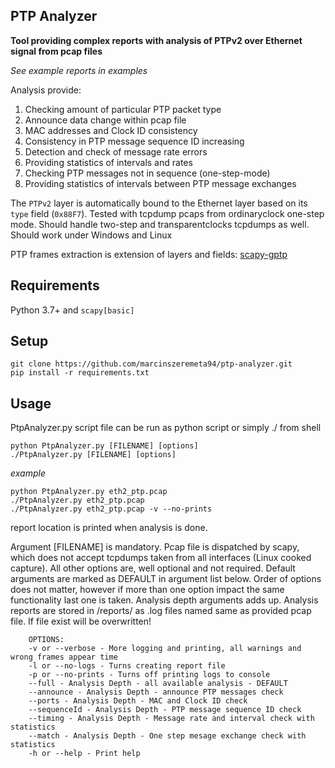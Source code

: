 ## PTP Analyzer  

**Tool providing complex reports with analysis of PTPv2 over Ethernet signal from pcap files**

_See example reports in examples_

Analysis provide:
1. Checking amount of particular PTP packet type
2. Announce data change within pcap file
3. MAC addresses and Clock ID consistency
4. Consistency in PTP message sequence ID increasing
5. Detection and check of message rate errors
6. Providing statistics of intervals and rates
7. Checking PTP messages not in sequence (one-step-mode)
8. Providing statistics of intervals between PTP message exchanges

The `PTPv2` layer is automatically bound to the Ethernet layer based on its `type` field (`0x88F7`).
Tested with tcpdump pcaps from ordinaryclock one-step mode.
Should handle two-step and transparentclocks tcpdumps as well.
Should work under Windows and Linux

PTP frames extraction is extension of layers and fields:
[scapy-gptp](https://github.com/weinshec/scapy-gptp)

## Requirements
Python 3.7+ and `scapy[basic]`

## Setup
```
git clone https://github.com/marcinszeremeta94/ptp-analyzer.git
pip install -r requirements.txt
```

## Usage
PtpAnalyzer.py script file can be run as python script or simply ./ from shell
```
python PtpAnalyzer.py [FILENAME] [options]
./PtpAnalyzer.py [FILENAME] [options]
```
_example_
```
python PtpAnalyzer.py eth2_ptp.pcap
./PtpAnalyzer.py eth2_ptp.pcap
./PtpAnalyzer.py eth2_ptp.pcap -v --no-prints
```
 report location is printed when analysis is done.

Argument [FILENAME] is mandatory. Pcap file is dispatched by scapy,
which does not accept tcpdumps taken from all interfaces (Linux cooked capture).
All other options are, well optional and not required. Default arguments are marked
as DEFAULT in argument list below. Order of options does not matter, however
if more than one option impact the same functionality last one is taken.
Analysis depth arguments adds up.
Analysis reports are stored in <Ptp Analyser Path>/reports/ as .log files 
named same as provided pcap file. If file exist will be overwritten!

        OPTIONS:
        -v or --verbose - More logging and printing, all warnings and wrong frames appear time
        -l or --no-logs - Turns creating report file
        -p or --no-prints - Turns off printing logs to console
        --full - Analysis Depth - all available analysis - DEFAULT
        --announce - Analysis Depth - announce PTP messages check
        --ports - Analysis Depth - MAC and Clock ID check
        --sequenceId - Analysis Depth - PTP message sequence ID check
        --timing - Analysis Depth - Message rate and interval check with statistics
        --match - Analysis Depth - One step mesage exchange check with statistics
        -h or --help - Print help
